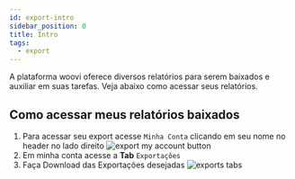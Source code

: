 ```yaml
---
id: export-intro
sidebar_position: 0
title: Intro
tags:
  - export
---
```


A plataforma woovi oferece diversos relatórios para serem baixados e auxiliar em suas tarefas. Veja abaixo como acessar seus relatórios.

## Como acessar meus relatórios baixados
1. Para acessar seu export acesse `Minha Conta` clicando em seu nome no header no lado direito
![export my account button](./__assets__/export-my-account.png)
2. Em minha conta acesse a **Tab** `Exportações`
3. Faça Download das Exportações desejadas
   ![exports tabs](./__assets__/export-tab.png)